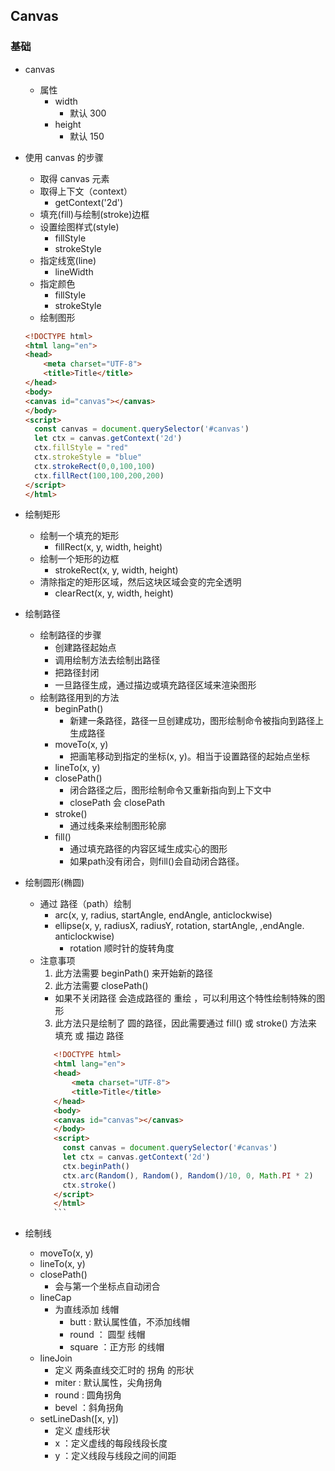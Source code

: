 ## Canvas
### 基础
  - canvas
    - 属性
      - width
        - 默认 300
      - height
        - 默认 150
  - 使用 canvas 的步骤
    - 取得 canvas 元素
    - 取得上下文（context）
      - getContext('2d')
    - 填充(fill)与绘制(stroke)边框
    - 设置绘图样式(style)
      - fillStyle
      - strokeStyle
    - 指定线宽(line)
      - lineWidth
    - 指定颜色
      - fillStyle
      - strokeStyle
    - 绘制图形
    ```html
    <!DOCTYPE html>
    <html lang="en">
    <head>
        <meta charset="UTF-8">
        <title>Title</title>
    </head>
    <body>
    <canvas id="canvas"></canvas>
    </body>
    <script>
      const canvas = document.querySelector('#canvas')
      let ctx = canvas.getContext('2d')
      ctx.fillStyle = "red"
      ctx.strokeStyle = "blue"
      ctx.strokeRect(0,0,100,100)
      ctx.fillRect(100,100,200,200)
    </script>
    </html>
    ```
- 绘制矩形
  - 绘制一个填充的矩形
    - fillRect(x, y, width, height)
  - 绘制一个矩形的边框
    - strokeRect(x, y, width, height)
  - 清除指定的矩形区域，然后这块区域会变的完全透明
    - clearRect(x, y, width, height)

- 绘制路径
  - 绘制路径的步骤
    - 创建路径起始点
    - 调用绘制方法去绘制出路径
    - 把路径封闭
    - 一旦路径生成，通过描边或填充路径区域来渲染图形
  - 绘制路径用到的方法
    - beginPath()
      - 新建一条路径，路径一旦创建成功，图形绘制命令被指向到路径上生成路径
    - moveTo(x, y)
      - 把画笔移动到指定的坐标(x, y)。相当于设置路径的起始点坐标
    - lineTo(x, y)
    - closePath()
      - 闭合路径之后，图形绘制命令又重新指向到上下文中
      - closePath 会 closePath
    - stroke()
      - 通过线条来绘制图形轮廓
    - fill()
      - 通过填充路径的内容区域生成实心的图形
      - 如果path没有闭合，则fill()会自动闭合路径。


- 绘制圆形(椭圆)
  - 通过 路径（path）绘制
    - arc(x, y, radius, startAngle, endAngle, anticlockwise)
    - ellipse(x, y, radiusX, radiusY, rotation, startAngle, ,endAngle. anticlockwise)
      - rotation 顺时针的旋转角度
  - 注意事项
    1. 此方法需要 beginPath() 来开始新的路径
    2. 此方法需要 closePath()
      - 如果不关闭路径 会造成路径的 重绘 ，可以利用这个特性绘制特殊的图形
    3. 此方法只是绘制了 圆的路径，因此需要通过 fill() 或 stroke() 方法来 填充 或 描边 路径
     ```html
        <!DOCTYPE html>
        <html lang="en">
        <head>
            <meta charset="UTF-8">
            <title>Title</title>
        </head>
        <body>
        <canvas id="canvas"></canvas>
        </body>
        <script>
          const canvas = document.querySelector('#canvas')
          let ctx = canvas.getContext('2d')
          ctx.beginPath()
          ctx.arc(Random(), Random(), Random()/10, 0, Math.PI * 2)
          ctx.stroke()
        </script>
        </html>
        ```
- 绘制线
  - moveTo(x, y)
  - lineTo(x, y)
  - closePath()
    - 会与第一个坐标点自动闭合
  - lineCap
    - 为直线添加 线帽
      - butt : 默认属性值，不添加线帽
      - round ： 圆型 线帽
      - square ：正方形 的线帽
  - lineJoin
    - 定义 两条直线交汇时的 拐角 的形状
    - miter : 默认属性，尖角拐角
    - round : 圆角拐角
    - bevel ：斜角拐角
  - setLineDash([x, y])
    - 定义 虚线形状
    - x ：定义虚线的每段线段长度
    - y ：定义线段与线段之间的间距



